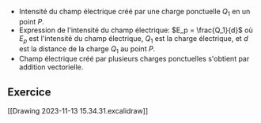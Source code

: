 - Intensité du champ électrique créé par une charge ponctuelle $Q_1$ en un point $P$.
- Expression de l'intensité du champ électrique: $E_p = \frac{Q_1}{d}$
  où $E_p$ est l'intensité du champ électrique, $Q_1$ est la charge électrique, et $d$ est la distance de la charge $Q_1$ au point $P$.
- Champ électrique créé par plusieurs charges ponctuelles s'obtient par addition vectorielle.
## Exercice
[[Drawing 2023-11-13 15.34.31.excalidraw]]